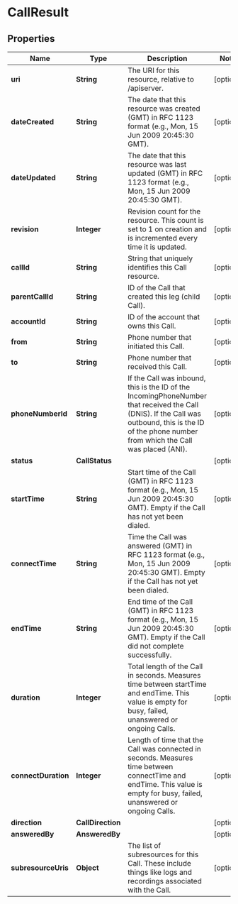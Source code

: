 

# CallResult


## Properties

Name | Type | Description | Notes
------------ | ------------- | ------------- | -------------
**uri** | **String** | The URI for this resource, relative to /apiserver. |  [optional]
**dateCreated** | **String** | The date that this resource was created (GMT) in RFC 1123 format (e.g., Mon, 15 Jun 2009 20:45:30 GMT). |  [optional]
**dateUpdated** | **String** | The date that this resource was last updated (GMT) in RFC 1123 format (e.g., Mon, 15 Jun 2009 20:45:30 GMT). |  [optional]
**revision** | **Integer** | Revision count for the resource. This count is set to 1 on creation and is incremented every time it is updated. |  [optional]
**callId** | **String** | String that uniquely identifies this Call resource. |  [optional]
**parentCallId** | **String** | ID of the Call that created this leg (child Call). |  [optional]
**accountId** | **String** | ID of the account that owns this Call. |  [optional]
**from** | **String** | Phone number that initiated this Call. |  [optional]
**to** | **String** | Phone number that received this Call. |  [optional]
**phoneNumberId** | **String** | If the Call was inbound, this is the ID of the IncomingPhoneNumber that received the Call (DNIS). If the Call was outbound, this is the ID of the phone number from which the Call was placed (ANI). |  [optional]
**status** | **CallStatus** |  |  [optional]
**startTime** | **String** | Start time of the Call (GMT) in RFC 1123 format (e.g., Mon, 15 Jun 2009 20:45:30 GMT). Empty if the Call has not yet been dialed. |  [optional]
**connectTime** | **String** | Time the Call was answered (GMT) in RFC 1123 format (e.g., Mon, 15 Jun 2009 20:45:30 GMT). Empty if the Call has not yet been dialed. |  [optional]
**endTime** | **String** | End time of the Call (GMT) in RFC 1123 format (e.g., Mon, 15 Jun 2009 20:45:30 GMT). Empty if the Call did not complete successfully. |  [optional]
**duration** | **Integer** | Total length of the Call in seconds. Measures time between startTime and endTime. This value is empty for busy, failed, unanswered or ongoing Calls. |  [optional]
**connectDuration** | **Integer** | Length of time that the Call was connected in seconds. Measures time between connectTime and endTime. This value is empty for busy, failed, unanswered or ongoing Calls. |  [optional]
**direction** | **CallDirection** |  |  [optional]
**answeredBy** | **AnsweredBy** |  |  [optional]
**subresourceUris** | **Object** | The list of subresources for this Call. These include things like logs and recordings associated with the Call. |  [optional]



